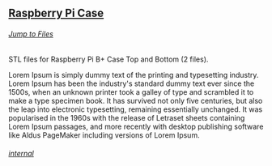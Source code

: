 <div class="gitDiv">
    <div class="detailsDiv">
        <h2><a href="https://fullborelabs.com/26663-raspberry-pi-case" target="_blank">Raspberry Pi Case</a></h2>
        <h6><a href="https://fullborelabs.com/26663-raspberry-pi-case/#files" target="_blank">Jump to Files</a></h6>
        <p>STL files for Raspberry Pi B+ Case Top and Bottom (2 files).</p>
        <p>Lorem Ipsum is simply dummy text of the printing and typesetting industry. Lorem Ipsum has been the industry's standard dummy text ever since the 1500s, when an unknown printer took a galley of type and scrambled it to make a type specimen book. It has survived not only five centuries, but also the leap into electronic typesetting, remaining essentially unchanged. It was popularised in the 1960s with the release of Letraset sheets containing Lorem Ipsum passages, and more recently with desktop publishing software like Aldus PageMaker including versions of Lorem Ipsum.</p>
        <h6><a href="https://fullborelabs.com/wp/git-scripts/raspberry-pi-case/details-scrape.cgi" target="_blank" class="scrapeLink">internal</a></h6>
    </div>
</div>
